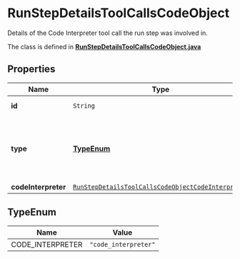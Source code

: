 

# RunStepDetailsToolCallsCodeObject

Details of the Code Interpreter tool call the run step was involved in.

The class is defined in **[RunStepDetailsToolCallsCodeObject.java](../../src/main/java/org/openapitools/model/RunStepDetailsToolCallsCodeObject.java)**

## Properties

Name | Type | Description | Notes
------------ | ------------- | ------------- | -------------
**id** | `String` | The ID of the tool call. | 
**type** | [**TypeEnum**](#TypeEnum) | The type of tool call. This is always going to be &#x60;code_interpreter&#x60; for this type of tool call. | 
**codeInterpreter** | [`RunStepDetailsToolCallsCodeObjectCodeInterpreter`](RunStepDetailsToolCallsCodeObjectCodeInterpreter.md) |  | 


## TypeEnum

Name | Value
---- | -----
CODE_INTERPRETER | `"code_interpreter"`



